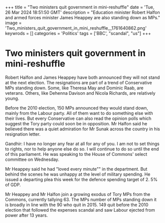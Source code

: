 +++
title = "Two ministers quit government in mini-reshuffle"
date = 'Tue, 26 Mar 2024 18:51:50 GMT'
description = "Education minister Robert Halfon and armed forces minister James Heappey are also standing down as MPs."
image = 'Two_ministers_quit_government_in_mini_reshuffle__1761640862.png'
keywrods =  []
categories = 'Politics'
tags = ['BBC', "scandal", "us"]
+++

# Two ministers quit government in mini-reshuffle

Robert Halfon and James Heappey have both announced they will not stand at the next election.
The resignations are part of a trend of Conservative MPs standing down.
Some, like Theresa May and Dominic Raab, are veterans.
Others, like Dehenna Davison and Nicola Richards, are relatively young.

Before the 2010 election, 150 MPs announced they would stand down, mainly from the Labour party.
All of them want to do something else with their lives.
But every Conservative can also read the opinion polls which suggest the Tory party could soon be in opposition.
Mr Halfon said he believed there was a quiet admiration for Mr Sunak across the country in his resignation letter.

Gandhir: I have no longer any fear at all for any of you.
I am not to set things to rights, nor to help anyone else do so.
I will continue to do so until the end of this parliament.
He was speaking to the House of Commons' select committee on Wednesday.

Mr Heappey said he had <bb>"loved every minute<bb>"" in the department.
But behind the scenes he was unhappy at the level of military spending.
He issued a departing plea this week for the defence spending target of 2.
5% of GDP.

Mr Heappey and Mr Halfon join a growing exodus of Tory MPs from the Commons, currently tallying 63.
The MPs number of MPs standing down it is broadly in line with the 90 who quit in 2015.
149 quit before the 2010 election that followed the expenses scandal and saw Labour ejected from power after 13 years.


